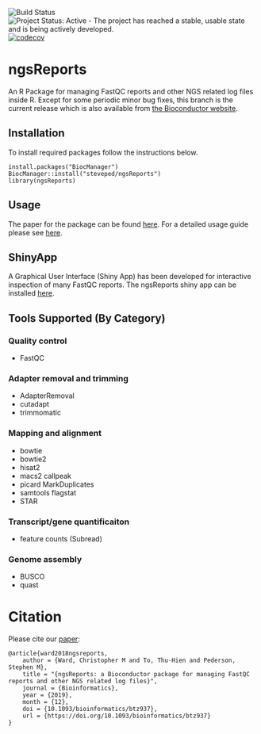![Build Status](https://github.com/steveped/ngsReports/workflows/R-CMD-check-bioc/badge.svg)
![Project Status: Active - The project has reached a stable, usable state and is being actively developed.](http://www.repostatus.org/badges/latest/active.svg)
[![codecov](https://codecov.io/gh/steveped/ngsReports/branch/master/graph/badge.svg?token=32QDK631KA)](https://codecov.io/gh/steveped/ngsReports)

# ngsReports

An R Package for managing FastQC reports and other NGS related log files inside R.
Except for some periodic minor bug fixes, this branch is the current release which is also available from [the Bioconductor website](https://bioconductor.org/packages/release/bioc/html/ngsReports.html).

## Installation

To install required packages follow the instructions below.

```
install.packages("BiocManager")
BiocManager::install("steveped/ngsReports")
library(ngsReports)
```
## Usage 
The paper for the package can be found [here](https://doi.org/10.1093/bioinformatics/btz937). 
For a detailed usage guide please see [here](https://bioconductor.org/packages/release/bioc/vignettes/ngsReports/inst/doc/ngsReportsIntroduction.html).

## ShinyApp

A Graphical User Interface (Shiny App) has been developed for interactive inspection of many FastQC reports. The ngsReports shiny app can be installed [here](https://github.com/UofABioinformaticsHub/shinyNgsReports).

## Tools Supported (By Category)

### Quality control
- FastQC
### Adapter removal and trimming
- AdapterRemoval
- cutadapt
- trimmomatic
### Mapping and alignment 
- bowtie
- bowtie2
- hisat2
- macs2 callpeak
- picard MarkDuplicates
- samtools flagstat
- STAR
### Transcript/gene quantificaiton
- feature counts (Subread)
### Genome assembly
- BUSCO
- quast

# Citation 

Please cite our [paper](https://doi.org/10.1093/bioinformatics/btz937):

```
@article{ward2018ngsreports,
    author = {Ward, Christopher M and To, Thu-Hien and Pederson, Stephen M},
    title = "{ngsReports: a Bioconductor package for managing FastQC reports and other NGS related log files}",
    journal = {Bioinformatics},
    year = {2019},
    month = {12},
    doi = {10.1093/bioinformatics/btz937},
    url = {https://doi.org/10.1093/bioinformatics/btz937}
}
```
